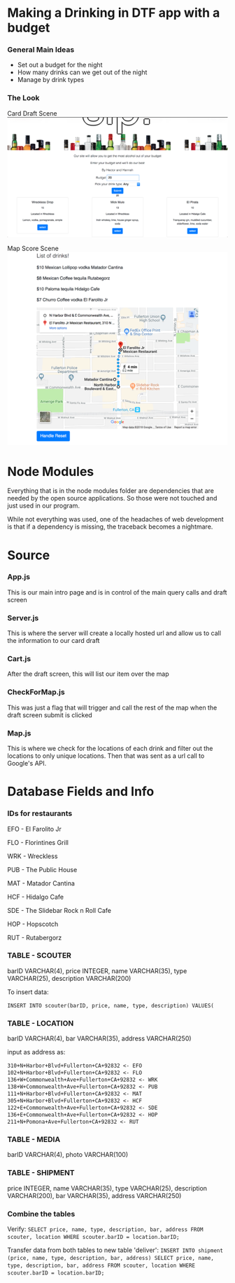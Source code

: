 # Making a Drinking in DTF app with a budget

### General Main Ideas
- Set out a budget for the night
- How many drinks can we get out of the night
- Manage by drink types

### The Look
Card Draft Scene
![intro card draft](https://raw.githubusercontent.com/Ghalander/CPSC254-Project/master/img/draft.png)

Map Score Scene
![map score](https://raw.githubusercontent.com/Ghalander/CPSC254-Project/master/img/map.png)

# Node Modules

Everything that is in the node modules folder are dependencies that are needed by the open source applications. So those were not touched and just used in our program.

While not everything was used, one of the headaches of web development is that if a dependency is missing, the traceback becomes a nightmare.

# Source
### App.js

This is our main intro page and is in control of the main query calls and draft screen

### Server.js

This is where the server will create a locally hosted url and allow us to call the information to our card draft

### Cart.js

After the draft screen, this will list our item over the map

### CheckForMap.js

This was just a flag that will trigger and call the rest of the map when the draft screen submit is clicked

### Map.js

This is where we check for the locations of each drink and filter out the locations to only unique locations. Then that was sent as a url call to Google's API.

# Database Fields and Info

### IDs for restaurants
EFO - El Farolito Jr

FLO - Florintines Grill

WRK - Wreckless

PUB - The Public House

MAT - Matador Cantina

HCF - Hidalgo Cafe

SDE - The Slidebar Rock n Roll Cafe

HOP - Hopscotch

RUT - Rutabergorz


### TABLE - SCOUTER
barID VARCHAR(4), price INTEGER, name VARCHAR(35), type VARCHAR(25), description VARCHAR(200)

To insert data:
```
INSERT INTO scouter(barID, price, name, type, description) VALUES(
```
### TABLE - LOCATION
barID VARCHAR(4), bar VARCHAR(35), address VARCHAR(250)

input as address as:
```
310+N+Harbor+Blvd+Fullerton+CA+92832 <- EFO
102+N+Harbor+Blvd+Fullerton+CA+92832 <- FLO
136+W+Commonwealth+Ave+Fullerton+CA+92832 <- WRK
138+W+Commonwealth+Ave+Fullerton+CA+92832 <- PUB
111+N+Harbor+Blvd+Fullerton+CA+92832 <- MAT
305+N+Harbor+Blvd+Fullerton+CA+92832 <- HCF
122+E+Commonwealth+Ave+Fullerton+CA+92832 <- SDE
136+E+Commonwealth+Ave+Fullerton+CA+92832 <- HOP
211+N+Pomona+Ave+Fullerton+CA+92832 <- RUT
```

### TABLE - MEDIA
barID VARCHAR(4), photo VARCHAR(100)

### TABLE - SHIPMENT
price INTEGER, name VARCHAR(35), type VARCHAR(25), description VARCHAR(200), bar VARCHAR(35), address VARCHAR(250)


### Combine the tables

Verify:
`SELECT price, name, type, description, bar, address FROM scouter, location WHERE scouter.barID = location.barID;`

Transfer data from both tables to new table 'deliver':
`INSERT INTO shipment (price, name, type, description, bar, address) SELECT price, name, type, description, bar, address FROM scouter, location WHERE scouter.barID = location.barID;`
